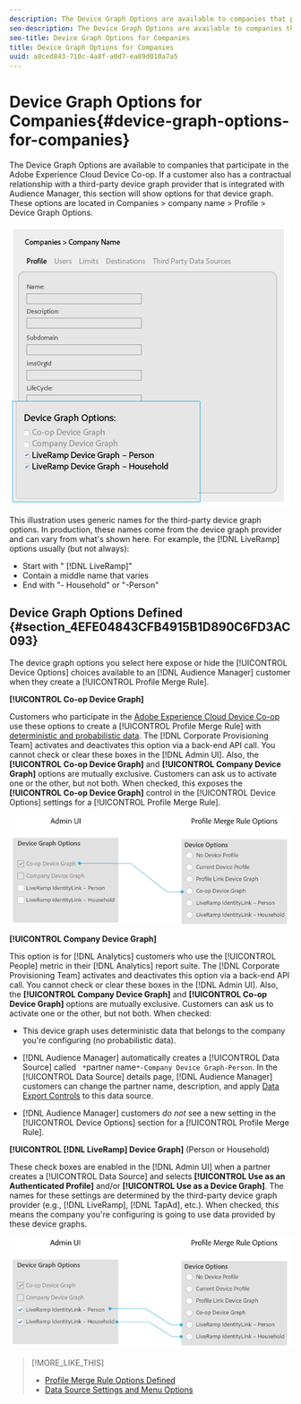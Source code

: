 ```yaml
---
description: The Device Graph Options are available to companies that participate in the Adobe Experience Cloud Device Co-op. If a customer also has a contractual relationship with a third-party device graph provider that is integrated with Audience Manager, this section will show options for that device graph. These options are located in Companies > company name > Profile > Device Graph Options.
seo-description: The Device Graph Options are available to companies that participate in the Adobe Experience Cloud Device Co-op. If a customer also has a contractual relationship with a third-party device graph provider that is integrated with Audience Manager, this section will show options for that device graph. These options are located in Companies > company name > Profile > Device Graph Options.
seo-title: Device Graph Options for Companies
title: Device Graph Options for Companies
uuid: a8ced843-710c-4a8f-a0d7-ea89d010a7a5
---
```


# Device Graph Options for Companies{#device-graph-options-for-companies}

The Device Graph Options are available to companies that participate in the Adobe Experience Cloud Device Co-op. If a customer also has a contractual relationship with a third-party device graph provider that is integrated with Audience Manager, this section will show options for that device graph. These options are located in Companies > company name > Profile > Device Graph Options.

 ![](assets/adminUIdataSource.png)

This illustration uses generic names for the third-party device graph options. In production, these names come from the device graph provider and can vary from what's shown here. For example, the [!DNL LiveRamp] options usually (but not always):

* Start with " [!DNL LiveRamp]" 
* Contain a middle name that varies 
* End with "- Household" or "-Person"

## Device Graph Options Defined {#section_4EFE04843CFB4915B1D890C6FD3AC093}

The device graph options you select here expose or hide the [!UICONTROL Device Options] choices available to an [!DNL Audience Manager] customer when they create a [!UICONTROL Profile Merge Rule].

**[!UICONTROL Co-op Device Graph]**

Customers who participate in the [Adobe Experience Cloud Device Co-op](https://marketing.adobe.com/resources/help/en_US/mcdc/) use these options to create a [!UICONTROL Profile Merge Rule] with [deterministic and probabilistic data](https://marketing.adobe.com/resources/help/en_US/mcdc/mcdc-links.html). The [!DNL Corporate Provisioning Team] activates and deactivates this option via a back-end API call. You cannot check or clear these boxes in the [!DNL Admin UI]. Also, the **[!UICONTROL Co-op Device Graph]** and **[!UICONTROL Company Device Graph]** options are mutually exclusive. Customers can ask us to activate one or the other, but not both. When checked, this exposes the **[!UICONTROL Co-op Device Graph]** control in the [!UICONTROL Device Options] settings for a [!UICONTROL Profile Merge Rule].

![](assets/adminUI1.png)

**[!UICONTROL Company Device Graph]**

This option is for [!DNL Analytics] customers who use the [!UICONTROL People] metric in their [!DNL Analytics] report suite. The [!DNL Corporate Provisioning Team] activates and deactivates this option via a back-end API call. You cannot check or clear these boxes in the [!DNL Admin UI]. Also, the **[!UICONTROL Company Device Graph]** and **[!UICONTROL Co-op Device Graph]** options are mutually exclusive. Customers can ask us to activate one or the other, but not both. When checked:

* This device graph uses deterministic data that belongs to the company you're configuring (no probabilistic data). 
* [!DNL Audience Manager] automatically creates a [!UICONTROL Data Source] called ` *`partner name`*-Company Device Graph-Person`. In the [!UICONTROL Data Source] details page, [!DNL Audience Manager] customers can change the partner name, description, and apply [Data Export Controls](https://marketing.adobe.com/resources/help/en_US/aam/c_dec.html) to this data source. 

* [!DNL Audience Manager] customers *do not* see a new setting in the [!UICONTROL Device Options] section for a [!UICONTROL Profile Merge Rule].

**[!UICONTROL [!DNL LiveRamp] Device Graph]** (Person or Household)

These check boxes are enabled in the [!DNL Admin UI] when a partner creates a [!UICONTROL Data Source] and selects **[!UICONTROL Use as an Authenticated Profile]** and/or **[!UICONTROL Use as a Device Graph]**. The names for these settings are determined by the third-party device graph provider (e.g., [!DNL LiveRamp], [!DNL TapAd], etc.). When checked, this means the company you're configuring is going to use data provided by these device graphs.

![](assets/adminUI2.png)

>[!MORE_LIKE_THIS]
>
>* [Profile Merge Rule Options Defined](https://marketing.adobe.com/resources/help/en_US/aam/merge-rule-definitions.html)
>* [Data Source Settings and Menu Options](https://marketing.adobe.com/resources/help/en_US/aam/datasource-settings-definitions.html)

